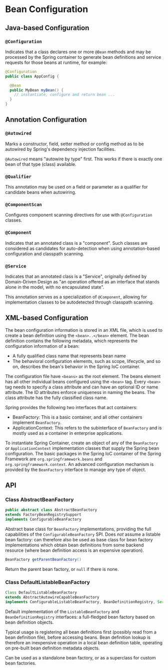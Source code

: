 # Bean Configuration

## Java-based Configuration


### `@Configuration`

Indicates that a class declares one or more `@Bean` methods and may be processed by the Spring container to generate bean definitions and service requests for those beans at runtime, for example:
```java
@Configuration
public class AppConfig {

  @Bean
  public MyBean myBean() {
    // instantiate, configure and return bean ...
  }
}
```

## Annotation Configuration

### `@Autowired`

Marks a constructor, field, setter method or config method as to be autowired by Spring's dependency injection facilities.

`@Autowired` means "autowire by type" first.
This works if there is exactly one bean of that type (class) available.

### `@Qualifier`

This annotation may be used on a field or parameter as a qualifier for candidate beans when autowiring.

### `@ComponentScan`

Configures component scanning directives for use with `@Configuration` classes.

### `@Component`

Indicates that an annotated class is a "component".
Such classes are considered as candidates for auto-detection when using annotation-based configuration and classpath scanning.

### `@Service`

Indicates that an annotated class is a "Service", originally defined by Domain-Driven Design as "an operation offered as an interface that stands alone in the model, with no encapsulated state".

This annotation serves as a specialization of `@Component`, allowing for implementation classes to be autodetected through classpath scanning.

## XML-based Configuration

The bean configuration information is stored in an XML file, which is used to create a bean definition using the `<bean>..</bean>` element.
The bean definition contains the following metadata, which represents the configuration information of a bean:
* A fully qualified class name that represents bean name
* The behavioral configuration elements, such as scope, lifecycle, and so on, describes the bean's behavior in the Spring IoC container.

The configuration file have `<beans>` as the root element.
The beans element has all other individual beans configured using the `<bean>` tag.
Every `<bean>` tag needs to specify a class attribute and can have an optional ID or name attribute.
The ID attributes enforce uniqueness in naming the beans.
The class attribute has the fully classified class name.

Spring provides the following two interfaces that act containers:
* BeanFactory: This is a basic container, and all other containers implement `BeanFactory`.
* ApplicationContext: This refers to the subinterface of `BeanFactory` and is mostly used as a container in enterprise applications.

To instantiate Spring Container, create an object of any of the `BeanFactory` or `ApplicationContext` implementation classes that supply the Spring bean configuration.
The basic packages in the Spring IoC container of the Spring Framework are `org.springframework.beans` and `org.springframework.context`. An advanced configuration mechanism is provided by the `BeanFactory` interface to manage any type of object.

## API

### Class AbstractBeanFactory

```java
public abstract class AbstractBeanFactory
extends FactoryBeanRegistrySupport
implements ConfigurableBeanFactory
```
Abstract base class for `BeanFactory` implementations, providing the full capabilities of the `ConfigurableBeanFactory` SPI.
Does *not* assume a listable bean factory: can therefore also be used as base class for bean factory implementations which obtain bean definitions from some backend resource (where bean definition access is an expensive operation).

```java
BeanFactory getParentBeanFactory()
```
Return the parent bean factory, or `null` if there is none.

### Class DefaultListableBeanFactory

```java
Class DefaultListableBeanFactory
extends AbstractAutowireCapableBeanFactory
implements ConfigurableListableBeanFactory, BeanDefinitionRegistry, Serializable
```
Default implementation of the `ListableBeanFactory` and `BeanDefinitionRegistry` interfaces: a full-fledged bean factory based on bean definition objects.

Typical usage is registering all bean definitions first (possibly read from a bean definition file), before accessing beans.
Bean definition lookup is therefore an inexpensive operation in a local bean definition table, operating on pre-built bean definition metadata objects.

Can be used as a standalone bean factory, or as a superclass for custom bean factories.
